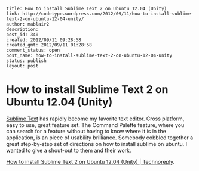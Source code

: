 ```
title: How to install Sublime Text 2 on Ubuntu 12.04 (Unity)
link: http://codetype.wordpress.com/2012/09/11/how-to-install-sublime-text-2-on-ubuntu-12-04-unity/
author: mablair2
description: 
post_id: 340
created: 2012/09/11 09:28:58
created_gmt: 2012/09/11 01:28:58
comment_status: open
post_name: how-to-install-sublime-text-2-on-ubuntu-12-04-unity
status: publish
layout: post
```

# How to install Sublime Text 2 on Ubuntu 12.04 (Unity)

[Sublime Text](http://www.sublimetext.com/) has rapidly become my favorite text editor. Cross platform, easy to use, great feature set. The Command Palette feature, where you can search for a feature without having to know where it is in the application, is an piece of usability brilliance. Somebody cobbled together a great step-by-step set of directions on how to install sublime on ubuntu. I wanted to give a shout-out to them and their work. 

[How to install Sublime Text 2 on Ubuntu 12.04 (Unity) | Technoreply](http://www.technoreply.com/how-to-install-sublime-text-2-on-ubuntu-12-04-unity/).